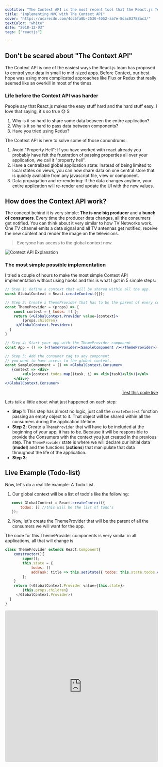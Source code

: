 ```yaml
---
subtitle: "The Context API is the most recent tool that the React.js Team has made available to handle your application data flow. It is the perfect companion for building small to mid-sized applications without the need of Flux or Redux"
title: "Implementing MVC with The Context API"
cover: "https://ucarecdn.com/4cc6fa0b-2530-4052-aa7e-8dac03788ac3/"
textColor: "white"
date: "2018-12-03"
tags: ["reactjs"]

---
```


## Don't be scared about "The Context API"

The Context API is one of the easiest ways the React.js team has proposed to control your data in small to mid-sized apps. Before Context, our best hope was using more complicated approaches like Flux or Redux that really seemed like an overkill in most of the times.

### Life before the Context API was harder

People say that React.js makes the easy stuff hard and the hard stuff easy. I love that saying, it's so true :sweat: S

1. Why is it so hard to share some data between the entire application?
2. Why is it so hard to pass data between components?
3. Have you tried using Redux? 

The Context API is here to solve some of those conundrums:

1. Avoid "Property Hell": If you have worked with react already you probably have felt the frustration of passing properties all over your application, we call it "property hell". 
2. Have a centralized global application state: Instead of being limited to local states on views, you can now share data on one central store that is quickly available from any javascript file, view or component.
3. Data propagation and re-rendering: If the data changes anytime, your entire application will re-render and update the UI with the new values.

## How does the Context API work?

The concept behind it is very simple: **The is one big producer** and a **bunch of consumers**. Every time the producer data changes, all the consumers get notified. You can think about it very similar to how TV Networks work. One TV channel emits a data signal and all TV antennas get notified, receive the new content and render the image on the televisions. 

> Everyone has access to the global context now.

![Context API Explanation](https://ucarecdn.com/72fe5361-5b2a-460f-8c2a-2d376616abf6/)

### The most simple possible implementation

I tried a couple of hours to make the most simple Context API implementation without using hooks and this is what I got in 5 simple steps:
```jsx
// Step 1: define a context that will be shared within all the app.
const GlobalContext = React.createContext({});

// Step 2: Create a ThemeProvider that has to be the parent of every consumer.
const ThemeProvider = (props) => {
	const context = { todos: [] };
    return (<GlobalContext.Provider value={context}>
        {props.children}
     </GlobalContext.Provider>)
  }
}

// Step 4: Start your app with the ThemeProvider component 
const App = () => (<ThemeProvider><SampleComponent /></ThemeProvider>);

// Step 5: Add the consumer tag to any component 
// you want to have access to the global context.
const SampleComponent = () => <GlobalContext.Consumer>
   {context => <div>
		<ul>{context.todos.map((task, i) => <li>{task}</li>)}</ul>
	</div>}
</GlobalContext.Consumer>
```
<p align="right"><a target="_blank" href="https://codesandbox.io/s/w75wq6v01k">Test this code live</a></p>

Lets talk a little about what just happened on each step:
- **Step 1**: This step has almost no logic, just call the `createContext` function passing an empty object to it. That object will be shared within all the consumers during the application lifetime.
- **Step 2**: Create a `ThemeProvider` that will have to be included at the beginning of your app, it has to be. Because it will be responsible to provide the Consumers with the context you just created in the previous step. The `ThemeProvider` state is where we will declare our initial data (**model**) and the functions (**actions**) that manipulate that data throughout the life of the application.
- **Step 3**: 

## Live Example (Todo-list)

Now, let's do a real life example: A Todo List.

1) Our global context will be a list of todo's like the following:

 ```javascript
	const GlobalContext = React.createContext({
		todos: [] //this will be the list of todo's
	});
 ```

2) Now, let's create the ThemeProvider that will be the parent of all the consumers we will want for the app. 

The code for this ThemeProvider components is very similar in all applications, all that will change is 

```js
class ThemeProvider extends React.Component{
	constructor(){
		super();
		this.state = { 
			todos: [] 
			addTask: title => this.setState({ todos: this.state.todos.concat(title) })
		};
	}
    return (<GlobalContext.Provider value={this.state}>
        {this.props.children}
     </GlobalContext.Provider>)
  }
}
```
<iframe src="https://codesandbox.io/embed/w75wq6v01k?hidenavigation=1&view=editor" style="width:100%; height:500px; border:0; border-radius: 4px; overflow:hidden;" sandbox="allow-modals allow-forms allow-popups allow-scripts allow-same-origin"></iframe>


<!--stackedit_data:
eyJoaXN0b3J5IjpbMTAzMDQxMTg2NSwxMzM5NDkwOTIyLC0zNT
IyOTU3MjAsLTE1NDkyNzc3MjYsNTc1NTYyMTc5LC0xNjczMDgz
ODY2XX0=
-->